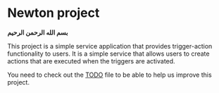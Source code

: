 # Newton project

**بسم الله الرحمن الرحيم**

This project is a simple service application that provides trigger-action functionality to users. It is a simple service that allows users to create actions that are executed when the triggers are activated.

You need to check out the [TODO](./TODO.md) file to be able to help us improve this project.

